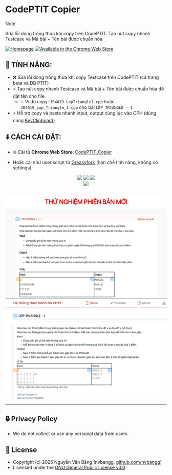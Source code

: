 # CodePTIT Copier

> [!NOTE]
> Sửa lỗi dòng trống thừa khi copy trên CodePTIT. Tạo nút copy nhanh Testcase và Mã bài + Tên bài được chuẩn hóa

[![Homepage](https://img.shields.io/badge/Homepage-github-blue?style=for-the-badge&logo=github&link=https%3A%2F%2Fgithub.com%2Fnvbangg%2FCodePTIT_Copier)](https://github.com/nvbangg/CodePTIT_Copier) [![Available in the Chrome Web Store](https://nvbangg.github.io/assets/images/chrome_webstore.png)](https://chromewebstore.google.com/detail/codeptit-copier/ncckkgpgiplcmbmobjlffkbaaklohhbo)

## 📌 TÍNH NĂNG:

- ❌ Sửa lỗi dòng trống thừa khi copy Testcase trên CodePTIT (cả trang beta và DB PTIT)
- ⚡ Tạo nút copy nhanh Testcase và Mã bài + Tên bài được chuẩn hóa để đặt tên cho file
  - 💡 Ví dụ copy: `J04019_LopTriangle1.cpp` hoặc `J04019_Lop_Triangle_1.cpp` cho bài `LỚP TRIANGLE - 1`
- ⚡ Hỗ trợ copy và paste nhanh input, output cùng lúc vào CPH (dùng cùng [KeyClipboard](https://github.com/nvbangg/KeyClipboard))

## ⬇️ CÁCH CÀI ĐẶT:

- 🌐 Cài từ **Chrome Web Store**: [CodePTIT_Copier](https://chromewebstore.google.com/detail/codeptit-copier/ncckkgpgiplcmbmobjlffkbaaklohhbo)

- Hoặc cài như user script từ [Greasyfork](https://greasyfork.org/vi/scripts/536045-codeptit-copier) (hạn chế tính năng, không có settings)

<div align="center">
    <a href="https://github.com/nvbangg"><img src="https://img.shields.io/github/followers/nvbangg?label=Follow%20my%20GitHub&logo=github"></a>
    <a href="https://github.com/nvbangg/CodePTIT_Copier"><img src="https://img.shields.io/github/stars/nvbangg/CodePTIT_Copier?label=Star%20this%20repo&logo=github"></a>
    <img src="https://api.visitorbadge.io/api/visitors?path=https%3A%2F%2Fgithub.com%2Fnvbangg%2FCodePTIT_Copier&countColor=blue&textColor=000000" height="20">
    <br>
    <img src="https://nvbangg.github.io/assets/gifs/follow_star_github.gif" height="100">
</div>

<br>

![Demo1](https://raw.githubusercontent.com/nvbangg/CodePTIT_Copier/main/demo/demo1.png)
![Demo2](https://raw.githubusercontent.com/nvbangg/CodePTIT_Copier/main/demo/demo2.png)

---
## 🔒 Privacy Policy

- We do not collect or use any personal data from users

## 📄 License

- Copyright (c) 2025 Nguyễn Văn Bằng (nvbangg, [github.com/nvbangg](https://github.com/nvbangg))
- Licensed under the [GNU General Public License v3.0](https://github.com/nvbangg/CodePTIT_Copier/blob/main/LICENSE)
